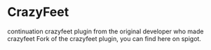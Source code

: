 CrazyFeet
=========

continuation crazyfeet plugin from the original developer who made crazyfeet
Fork of the crazyfeet plugin, you can find here on spigot.

